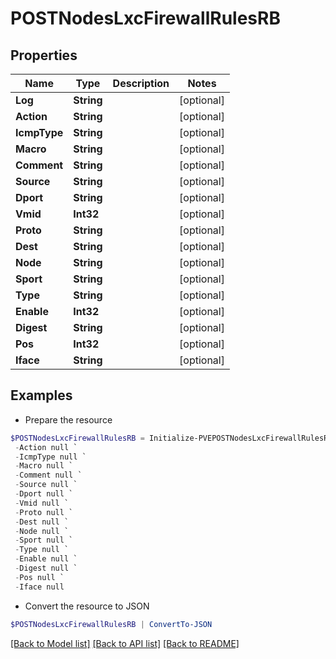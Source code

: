 # POSTNodesLxcFirewallRulesRB
## Properties

Name | Type | Description | Notes
------------ | ------------- | ------------- | -------------
**Log** | **String** |  | [optional] 
**Action** | **String** |  | [optional] 
**IcmpType** | **String** |  | [optional] 
**Macro** | **String** |  | [optional] 
**Comment** | **String** |  | [optional] 
**Source** | **String** |  | [optional] 
**Dport** | **String** |  | [optional] 
**Vmid** | **Int32** |  | [optional] 
**Proto** | **String** |  | [optional] 
**Dest** | **String** |  | [optional] 
**Node** | **String** |  | [optional] 
**Sport** | **String** |  | [optional] 
**Type** | **String** |  | [optional] 
**Enable** | **Int32** |  | [optional] 
**Digest** | **String** |  | [optional] 
**Pos** | **Int32** |  | [optional] 
**Iface** | **String** |  | [optional] 

## Examples

- Prepare the resource
```powershell
$POSTNodesLxcFirewallRulesRB = Initialize-PVEPOSTNodesLxcFirewallRulesRB  -Log null `
 -Action null `
 -IcmpType null `
 -Macro null `
 -Comment null `
 -Source null `
 -Dport null `
 -Vmid null `
 -Proto null `
 -Dest null `
 -Node null `
 -Sport null `
 -Type null `
 -Enable null `
 -Digest null `
 -Pos null `
 -Iface null
```

- Convert the resource to JSON
```powershell
$POSTNodesLxcFirewallRulesRB | ConvertTo-JSON
```

[[Back to Model list]](../README.md#documentation-for-models) [[Back to API list]](../README.md#documentation-for-api-endpoints) [[Back to README]](../README.md)

